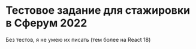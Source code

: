 # Тестовое задание для стажировки в Сферум 2022

Без тестов, я не умею их писать (тем более на React 18)
